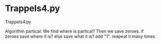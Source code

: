 # Trappels4.py
Trappels4.py

Algorithm partical:
We find where is partical?
Then we save zeroes.
if zeroes save where it is?
else save what it is?
add "1".
reapeat it many times.
